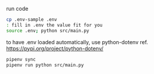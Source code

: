 run code
```bash
cp .env-sample .env
: fill in .env the value fit for you
source .env; python src/main.py
```

to have .env loaded automatically, use python-dotenv ref. https://pypi.org/project/python-dotenv/
```bash
pipenv sync
pipenv run python src/main.py
```
